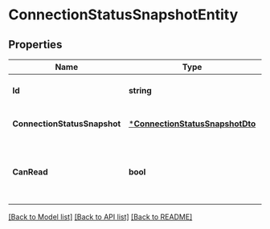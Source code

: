 # ConnectionStatusSnapshotEntity

## Properties
Name | Type | Description | Notes
------------ | ------------- | ------------- | -------------
**Id** | **string** | The id of the connection. | [optional] [default to null]
**ConnectionStatusSnapshot** | [***ConnectionStatusSnapshotDto**](ConnectionStatusSnapshotDTO.md) |  | [optional] [default to null]
**CanRead** | **bool** | Indicates whether the user can read a given resource. | [optional] [default to null]

[[Back to Model list]](../README.md#documentation-for-models) [[Back to API list]](../README.md#documentation-for-api-endpoints) [[Back to README]](../README.md)



